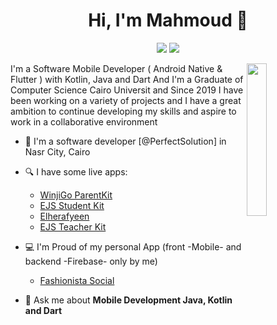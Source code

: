 
<h1 align="center">Hi, I'm Mahmoud 👋</h1>
<p align="center">
    <a href="https://www.linkedin.com/in/mahmoud-abdullah-b98662196/"><img src="https://img.shields.io/badge/linkedin-%230177B5?style=flat&logo=linkedin&logoColor=white"/></a>
    <a href="https://www.youtube.com/channel/UCsH4MKJSrcGw5HnfIBrdMag/videos"><img src="https://img.shields.io/badge/youtube-%23FF0000?style=flat&logo=youtube&logoColor=white"/></a>
  </p>
  
  <img src="https://user-images.githubusercontent.com/50070223/156890000-bf592624-171d-4d72-852f-22cb072a4c21.png" align="right" width="25%"/>


I'm a Software Mobile Developer ( Android Native & Flutter ) with Kotlin, Java and Dart And I'm a Graduate of Computer Science Cairo Universit and Since 2019 I have been working on a variety of projects and I have a great ambition to continue developing my skills and aspire to work in a collaborative environment

- 🔭 I'm a software developer [@PerfectSolution] in Nasr City, Cairo
- 🔍 I have some live apps: 
  - [WinjiGo ParentKit](https://play.google.com/store/apps/details?id=com.itworx.winjigo.parent)
  - [EJS Student Kit](https://play.google.com/store/apps/details?id=com.itworx.winjigostudentejs)
  - [Elherafyeen](https://play.google.com/store/apps/details?id=com.elherafyeen.elherafyeen)
  - [EJS Teacher Kit](https://play.google.com/store/apps/details?id=com.itworx.winjigoteacher_ejs)
  

- 💻 I'm Proud of my personal App (front -Mobile- and backend -Firebase-  only by me)
  - [Fashionista Social](https://www.youtube.com/watch?v=nTaJYhWHgw8&ab_channel=mahmoudabdullah)

- 💬 Ask me about **Mobile Development Java, Kotlin and Dart**
